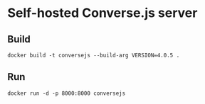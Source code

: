 # Self-hosted Converse.js server

## Build

```console
docker build -t conversejs --build-arg VERSION=4.0.5 .
```

## Run

```console
docker run -d -p 8000:8000 conversejs
```

